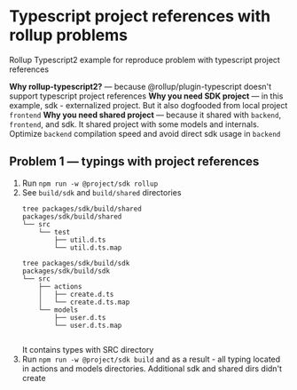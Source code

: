 # Typescript project references with rollup problems

Rollup Typescript2 example for reproduce problem with typescript project references

**Why rollup-typescript2?** — because @rollup/plugin-typescript doesn't support typescript project references
**Why you need SDK project** —  in this example, sdk - externalized project. But it also dogfooded from local project `frontend`
**Why you need shared project** — because it shared with `backend`, `frontend`, and sdk. It shared project with some models and internals. Optimize `backend` compilation speed and avoid direct sdk usage in `backend`


[//]: # (## Problem 2 — different behaviour with tsc and rollup)

[//]: # ()
[//]: # (Try to use )

[//]: # (1. `npm run -w @project/sdk build`)

[//]: # (1. `npm run -w @project/sdk rollup`)

[//]: # ()
[//]: # (In rollup variant number 2 we will see next error:)

[//]: # ()
[//]: # (```)

[//]: # ([!] &#40;plugin rpt2&#41; RollupError: src/actions/create.ts:1:20 - error TS6059: File '<...>/rollup-ws-problem/packages/shared/src/test/util.ts' is not under 'rootDir' '<...>/rollup-ws-problem/packages/sdk/src'. 'rootDir' is expected to contain all source files.)

[//]: # (```)

[//]: # ()
[//]: # (But in tsc variant number 1 - it works fine)

## Problem 1 — typings with project references

1. Run `npm run -w @project/sdk rollup`
2. See `build/sdk` and `build/shared` directories
    ```
    tree packages/sdk/build/shared
    packages/sdk/build/shared
    └── src
        └── test
            ├── util.d.ts
            └── util.d.ts.map

    tree packages/sdk/build/sdk
    packages/sdk/build/sdk
    └── src
        ├── actions
        │   ├── create.d.ts
        │   └── create.d.ts.map
        └── models
            ├── user.d.ts
            └── user.d.ts.map


    ```
    It contains types with SRC directory
3. Run `npm run -w @project/sdk build` and as a result - all typing located in actions and models directories. Additional sdk and shared dirs didn't create